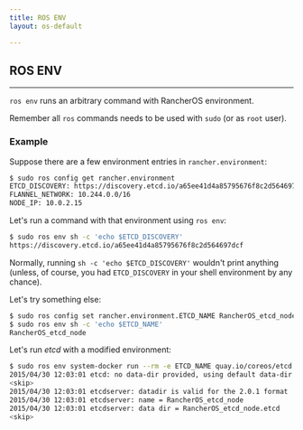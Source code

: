 ```yaml
---
title: ROS ENV
layout: os-default

---
```


## ROS ENV
---

`ros env` runs an arbitrary command with RancherOS environment. 

Remember all `ros` commands needs to be used with `sudo` (or as `root` user). 

### Example

Suppose there are a few environment entries in `rancher.environment`: 

```sh
$ sudo ros config get rancher.environment 
ETCD_DISCOVERY: https://discovery.etcd.io/a65ee41d4a85795676f8c2d564697dcf
FLANNEL_NETWORK: 10.244.0.0/16
NODE_IP: 10.0.2.15
```

Let's run a command with that environment using `ros env`: 

```sh
$ sudo ros env sh -c 'echo $ETCD_DISCOVERY'
https://discovery.etcd.io/a65ee41d4a85795676f8c2d564697dcf
```

Normally, running `sh -c 'echo $ETCD_DISCOVERY'` wouldn't print anything 
(unless, of course, you had `ETCD_DISCOVERY` in your shell environment by any chance).

Let's try something else:

```sh
$ sudo ros config set rancher.environment.ETCD_NAME RancherOS_etcd_node
$ sudo ros env sh -c 'echo $ETCD_NAME'
RancherOS_etcd_node
```

Let's run _etcd_ with a modified environment:

```sh
$ sudo ros env system-docker run --rm -e ETCD_NAME quay.io/coreos/etcd:v2.0.10
2015/04/30 12:03:01 etcd: no data-dir provided, using default data-dir ./RancherOS_etcd_node.etcd
<skip>
2015/04/30 12:03:01 etcdserver: datadir is valid for the 2.0.1 format
2015/04/30 12:03:01 etcdserver: name = RancherOS_etcd_node
2015/04/30 12:03:01 etcdserver: data dir = RancherOS_etcd_node.etcd
<skip>
```

<br>



